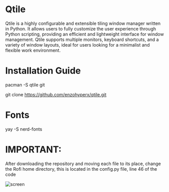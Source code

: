 # Qtile
Qtile is a highly configurable and extensible tiling window manager written in Python. It allows users to fully customize the user experience through Python scripting, providing an efficient and lightweight interface for window management. Qtile supports multiple monitors, keyboard shortcuts, and a variety of window layouts, ideal for users looking for a minimalist and flexible work environment.
# Installation Guide
pacman -S qtile git              

git clone https://github.com/enzohyperx/qtile.git
# Fonts 
yay -S nerd-fonts

# IMPORTANT:
After downloading the repository and moving each file to its place, change the Rofi home directory, this is located in the config.py file, line 46 of the code



![screen](https://github.com/user-attachments/assets/276d6f19-074e-4838-b34d-6810fe3acef7)

